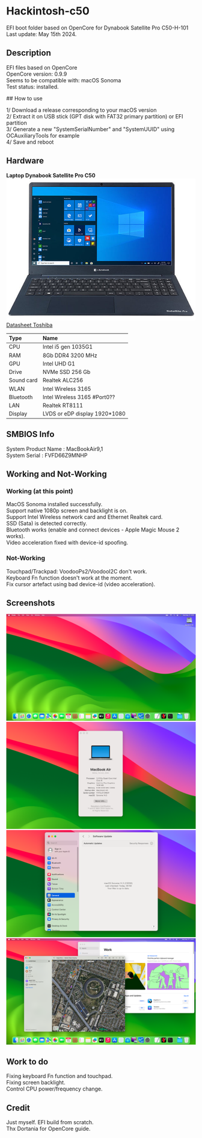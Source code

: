 # Hackintosh-c50

EFI boot folder based on OpenCore for Dynabook Satellite Pro C50-H-101  
Last update: May 15th 2024. 

## Description

EFI files based on OpenCore  
OpenCore version: 0.9.9  
Seems to be compatible with: macOS Sonoma    
Test status: installed.  

## How to use

1/ Download a release corresponding to your macOS version  
2/ Extract it on USB stick (GPT disk with FAT32 primary partition) or EFI partition  
3/ Generate a new "SystemSerialNumber" and "SystemUUID" using OCAuxiliaryTools for example  
4/ Save and reboot  

## Hardware

__Laptop Dynabook Satellite Pro C50__  
![Dynabook C50-H-101](/Assets/Dynabook-C50.JPG "Dynabook C50")  
[Datasheet Toshiba](/Assets/Dynabook-C50-H-101-Datasheet-DE.pdf)  


| Type	| Name                   |
|:------|:-----------------------|
| CPU	| Intel i5 gen 1035G1	 |
| RAM	| 8Gb DDR4 3200 MHz  |
| GPU	| Intel UHD G1 |
| Drive	| NVMe SSD 256 Gb	 |
| Sound	card	| Realtek ALC256	 |
| WLAN	| Intel Wireless 3165 	 |
| Bluetooth | Intel Wireless 3165 #Port0?? |
| LAN	| Realtek RT8111 |
| Display | LVDS or eDP display 1920*1080 |

## SMBIOS Info

System Product Name : MacBookAir9,1  
System Serial : FVFD66Z9MNHP  

## Working and Not-Working

### Working (at this point)  
MacOS Sonoma installed successfully.  
Support native 1080p screen and backlight is on.  
Support Intel Wireless network card and Ethernet Realtek card.  
SSD (Sata) is detected correctly.  
Bluetooth works (enable and connect devices - Apple Magic Mouse 2 works).  
Video acceleration fixed with device-id spoofing.  

### Not-Working  
Touchpad/Trackpad: VoodooPs2/VoodooI2C don't work.  
Keyboard Fn function doesn't work at the moment.  
Fix cursor artefact using bad device-id (video acceleration).

## Screenshots

![Dynabook C50-H-101](/Assets/Sonoma.png "C50 Sonoma")
![Dynabook C50-H-101](/Assets/Sonoma-SystemInfo.png "C50 Info")
![Dynabook C50-H-101](/Assets/Sonoma-SystemSettings.png "C50 System Settings")
![Dynabook C50-H-101](/Assets/Sonoma-MapsStore.png "C50 Maps and Apple Store")

## Work to do

Fixing keyboard Fn function and touchpad.  
Fixing screen backlight.  
Control CPU power/frequency change.  

## Credit

Just myself. EFI build from scratch.  
Thx Dortania for OpenCore guide.  
